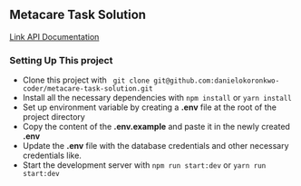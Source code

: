 ## Metacare Task Solution


[Link API Documentation ](https://documenter.getpostman.com/view/10967402/UVXqFYQo)

### Setting Up This project

- Clone this project with ``` git clone git@github.com:danielokoronkwo-coder/metacare-task-solution.git```
- Install all the necessary dependencies with ```npm install``` or ```yarn install```
- Set up environment variable by creating a **.env** file at the root of the project directory
- Copy the content of the **.env.example** and paste it in the newly created **.env**
- Update the **.env** file with the database credentials and other necessary credentials like.
- Start the development server with ```npm run start:dev``` or ```yarn run start:dev```